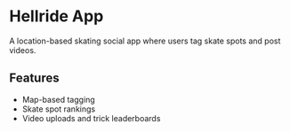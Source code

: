 # Hellride App

A location-based skating social app where users tag skate spots and post videos.

## Features
- Map-based tagging
- Skate spot rankings
- Video uploads and trick leaderboards